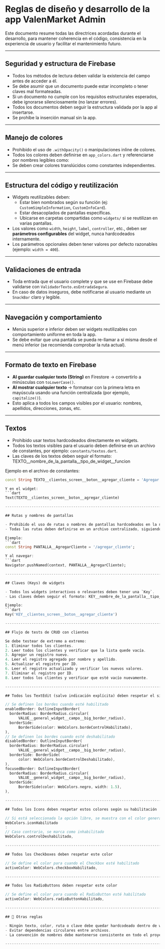 #  Reglas de diseño y desarrollo de la app ValenMarket Admin

Este documento resume todas las directrices acordadas durante el desarrollo, para mantener coherencia en el código, consistencia en la experiencia de usuario y facilitar el mantenimiento futuro.

------------------------------------------------------------------------------------------

## Seguridad y estructura de Firebase

- Todos los métodos de lectura deben validar la existencia del campo antes de acceder a él.
- Se debe asumir que un documento puede estar incompleto o tener claves mal formateadas.
- Si un documento no cumple con los requisitos estructurales esperados, debe ignorarse silenciosamente (no lanzar errores).
- Todos los documentos deben seguir la estructura validada por la app al insertarse.
- Se prohíbe la inserción manual sin la app.

------------------------------------------------------------------------------------------

## Manejo de colores

- Prohibido el uso de `.withOpacity()` o manipulaciones inline de colores.
- Todos los colores deben definirse en `app_colors.dart` y referenciarse por nombres legibles como:
- Se deben crear colores translúcidos como constantes independientes.

------------------------------------------------------------------------------------------

## Estructura del código y reutilización

- Widgets reutilizables deben:
  - Estar bien nombrados según su función (ej: `CustomSimpleInformation`, `CustomInfoCard`).
  - Estar desacoplados de pantallas específicas.
  - Ubicarse en carpetas compartidas como `widgets/` si se reutilizan en varias pantallas.
- Los valores como `width`, `height`, `label`, `controller`, etc., deben ser **parámetros configurables** del widget, nunca hardcodeados internamente.
- Los parámetros opcionales deben tener valores por defecto razonables (ejemplo: `width = 400`).

------------------------------------------------------------------------------------------

## Validaciones de entrada

- Toda entrada que el usuario complete y que se use en Firebase debe validarse con `ValidadorTexto.esEntradaSegura`.
- En caso de datos inseguros, debe notificarse al usuario mediante un `SnackBar` claro y legible.

------------------------------------------------------------------------------------------

## Navegación y comportamiento

- Menús superior e inferior deben ser widgets reutilizables con comportamiento uniforme en toda la app.
- Se debe evitar que una pantalla se pueda re-llamar a sí misma desde el menú inferior (se recomienda comprobar la ruta actual).

------------------------------------------------------------------------------------------

## Formato de texto en Firebase

- **Al guardar cualquier texto (String)** en Firestore → convertirlo a minúsculas con `toLowerCase()`.
- **Al mostrar cualquier texto** → formatear con la primera letra en mayúscula usando una función centralizada (por ejemplo, `capitalize()`).
- Esto aplica a todos los campos visibles por el usuario: nombres, apellidos, direcciones, zonas, etc.

------------------------------------------------------------------------------------------

## Textos

- Prohibido usar textos hardcodeados directamente en widgets.
- Todos los textos visibles para el usuario deben definirse en un archivo de constantes, por ejemplo: `constants/textos.dart`.
- Las claves de los textos deben seguir el formato: TEXTO__nombre_de_la_pantalla__tipo_de_widget__funcion

Ejemplo en el archivo de constantes:
```dart
const String TEXTO__clientes_screen__boton__agregar_cliente = 'Agregar cliente';

Y en el widget:
```dart
Text(TEXTO__clientes_screen__boton__agregar_cliente)

------------------------------------------------------------------------------------------

## Rutas y nombres de pantallas

- Prohibido el uso de rutas o nombres de pantallas hardcodeados en la navegación.
- Todas las rutas deben definirse en un archivo centralizado, siguiendo el formato: PANTALLA__NombreDeLaPantalla

Ejemplo:
```dart
const String PANTALLA__AgregarCliente = '/agregar_cliente';

Y al navegar:
```dart
Navigator.pushNamed(context, PANTALLA__AgregarCliente);

------------------------------------------------------------------------------------------

## Claves (Keys) de widgets

- Todos los widgets interactivos o relevantes deben tener una `Key`.
- Las claves deben seguir el formato: KEY__nombre_de_la_pantalla__tipo_de_widget__funcion

Ejemplo:
```dart
Key('KEY__clientes_screen__boton__agregar_cliente')

------------------------------------------------------------------------------------------

## Flujo de tests de CRUD con clientes

Se debe testear de extremo a extremo:
1. Eliminar todos los clientes.
2. Leer todos los clientes y verificar que la lista quede vacía.
3. Agregar un registro nuevo.
4. Leer el registro agregado por nombre y apellido.
5. Actualizar el registro por ID.
6. Leer el registro actualizado y verificar los nuevos valores.
7. Eliminar el registro por ID.
8. Leer todos los clientes y verificar que esté vacío nuevamente.

------------------------------------------------------------------------------------------

## Todos los TextEdit (salvo indicación explícita) deben respetar el siguiente formato

// Se definen los bordes cuando esté habilitado
enabledBorder: OutlineInputBorder(
  borderRadius: BorderRadius.circular(
      VALUE__general_widget__campo__big_border_radius),
  borderSide:
      BorderSide(color: WebColors.bordeControlHabilitado),
),
// Se definen los bordes cuando esté deshabilitado
disabledBorder: OutlineInputBorder(
  borderRadius: BorderRadius.circular(
      VALUE__general_widget__campo__big_border_radius),
  borderSide: BorderSide(
      color: WebColors.bordeControlDeshabilitado),
),
focusedBorder: OutlineInputBorder(
  borderRadius: BorderRadius.circular(
      VALUE__general_widget__campo__big_border_radius),
  borderSide:
      BorderSide(color: WebColors.negro, width: 1.5),
),

------------------------------------------------------------------------------------------

## Todos los Icons deben respetar estos colores según su habilitación

// Si está seleccionada la opción libre, se muestra con el color general de habilitación
WebColors.iconHabilitado
:
// Caso contrario, se marca como inhabilitado
WebColors.controlDeshabilitado,

------------------------------------------------------------------------------------------

## Todos los Checkboxes deben respetar este color

// Se define el color para cuando el Checkbox esté habilitado
activeColor: WebColors.checkboxHabilitado,

------------------------------------------------------------------------------------------

## Todos los RadioButtons deben respetar este color

// Se define el color para cuando el RadioButton esté habilitado
activeColor: WebColors.radioButtonHabilitado,

------------------------------------------------------------------------------------------

## 🚫 Otras reglas

- Ningún texto, color, ruta o clave debe quedar hardcodeado dentro de widgets o servicios.
- Evitar dependencias circulares entre archivos.
- La convención de nombres debe mantenerse consistente en todo el proyecto.

------------------------------------------------------------------------------------------